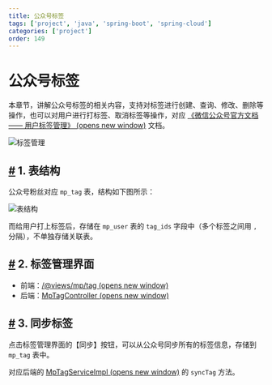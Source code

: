 ```yaml
---
title: 公众号标签
tags: ['project', 'java', 'spring-boot', 'spring-cloud']
categories: ['project']
order: 149
---
```

# 公众号标签

本章节，讲解公众号标签的相关内容，支持对标签进行创建、查询、修改、删除等操作，也可以对用户进行打标签、取消标签等操作，对应 [《微信公众号官方文档 —— 用户标签管理》  (opens new window)](https://developers.weixin.qq.com/doc/offiaccount/User_Management/User_Tag_Management.html) 文档。

 ![标签管理](https://cloud.iocoder.cn/img/%E5%85%AC%E4%BC%97%E5%8F%B7%E6%89%8B%E5%86%8C/%E5%85%AC%E4%BC%97%E5%8F%B7%E6%A0%87%E7%AD%BE/%E7%95%8C%E9%9D%A2.png)

 ## [#](#_1-表结构) 1. 表结构

 公众号粉丝对应 `mp_tag` 表，结构如下图所示：

 ![表结构](https://cloud.iocoder.cn/img/%E5%85%AC%E4%BC%97%E5%8F%B7%E6%89%8B%E5%86%8C/%E5%85%AC%E4%BC%97%E5%8F%B7%E6%A0%87%E7%AD%BE/%E8%A1%A8%E7%BB%93%E6%9E%84.png)

 而给用户打上标签后，存储在 `mp_user` 表的 `tag_ids` 字段中（多个标签之间用 `,` 分隔），不单独存储关联表。

 ## [#](#_2-标签管理界面) 2. 标签管理界面

 * 前端：[/@views/mp/tag  (opens new window)](https://github.com/yudaocode/yudao-ui-admin-vue2/blob/master/src/views/mp/tag/index.vue)
* 后端：[MpTagController  (opens new window)](https://github.com/YunaiV/yudao-cloud/blob/master/yudao-module-mp/yudao-module-mp-biz/src/main/java/cn/iocoder/yudao/module/mp/controller/admin/tag/MpTagController.java)

 ## [#](#_3-同步标签) 3. 同步标签

 点击标签管理界面的【同步】按钮，可以从公众号同步所有的标签信息，存储到 `mp_tag` 表中。

 对应后端的 [MpTagServiceImpl  (opens new window)](https://github.com/YunaiV/yudao-cloud/blob/master/yudao-module-mp/yudao-module-mp-biz/src/main/java/cn/iocoder/yudao/module/mp/service/tag/MpTagServiceImpl.java#L124-L157) 的 `syncTag` 方法。

